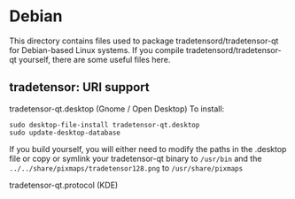 
Debian
====================
This directory contains files used to package tradetensord/tradetensor-qt
for Debian-based Linux systems. If you compile tradetensord/tradetensor-qt yourself, there are some useful files here.

## tradetensor: URI support ##


tradetensor-qt.desktop  (Gnome / Open Desktop)
To install:

	sudo desktop-file-install tradetensor-qt.desktop
	sudo update-desktop-database

If you build yourself, you will either need to modify the paths in
the .desktop file or copy or symlink your tradetensor-qt binary to `/usr/bin`
and the `../../share/pixmaps/tradetensor128.png` to `/usr/share/pixmaps`

tradetensor-qt.protocol (KDE)

